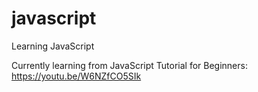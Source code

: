 # javascript
Learning JavaScript

Currently learning from JavaScript Tutorial for Beginners: https://youtu.be/W6NZfCO5SIk